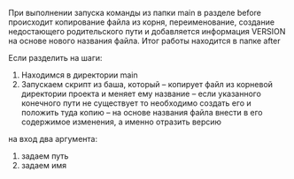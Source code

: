 При выполнении запуска команды из папки main в разделе before происходит копирование файла из корня, переименование, создание недостающего родительского пути и добавляется информация VERSION на основе нового названия файла.  Итог работы находится в папке after

Если разделить на шаги: 

1) Находимся в директории main
2) Запускаем скрипт из баша, который 
     – копирует файл из корневой директории проекта и меняет ему название
     – если указанного конечного пути не существует то необходимо создать его и положить туда копию
     – на основе названия файла внести в его содержимое изменения, а именно отразить версию 
	 
на вход два аргумента: 

1) задаем путь 
2) задаем имя	 